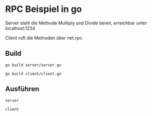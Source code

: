 # RPC Beispiel in go

Server stellt die Methode Multiply und Divide bereit, erreichbar unter localhost:1234

Client ruft die Methoden über net.rpc.

## Build

```
go build server/server.go
```

```
go build client/client.go
```

## Ausführen

```
server
```

```
client
```
